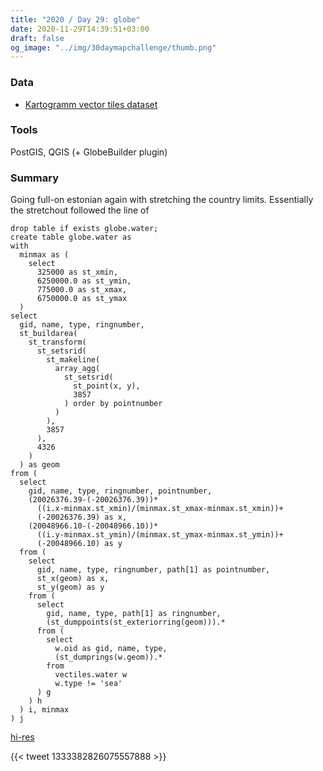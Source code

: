 ```yaml
---
title: "2020 / Day 29: globe"
date: 2020-11-29T14:39:51+03:00
draft: false
og_image: "../img/30daymapchallenge/thumb.png"
---
```

### Data
- [Kartogramm vector tiles dataset](https://github.com/tkardi/kartogramm)

### Tools
PostGIS, QGIS (+ GlobeBuilder plugin)

### Summary
Going full-on estonian again with stretching the country limits. Essentially the
stretchout followed the line of

```
drop table if exists globe.water;
create table globe.water as
with
  minmax as (
    select
      325000 as st_xmin,
      6250000.0 as st_ymin,
      775000.0 as st_xmax,
      6750000.0 as st_ymax
  )
select
  gid, name, type, ringnumber,
  st_buildarea(
    st_transform(
      st_setsrid(
        st_makeline(
          array_agg(
            st_setsrid(
              st_point(x, y),
              3857
            ) order by pointnumber
          )
        ),
        3857
      ),
      4326
    )
  ) as geom
from (
  select
    gid, name, type, ringnumber, pointnumber,
    (20026376.39-(-20026376.39))*
      ((i.x-minmax.st_xmin)/(minmax.st_xmax-minmax.st_xmin))+
      (-20026376.39) as x,
    (20048966.10-(-20048966.10))*
      ((i.y-minmax.st_ymin)/(minmax.st_ymax-minmax.st_ymin))+
      (-20048966.10) as y
  from (
    select
      gid, name, type, ringnumber, path[1] as pointnumber,
      st_x(geom) as x,
      st_y(geom) as y
    from (
      select
        gid, name, type, path[1] as ringnumber,
        (st_dumppoints(st_exteriorring(geom))).*
      from (
        select
          w.oid as gid, name, type,
          (st_dumprings(w.geom)).*
        from
          vectiles.water w
          w.type != 'sea'
      ) g
    ) h
  ) i, minmax
) j
```

[hi-res](https://tkardi.ee/writeup/img/30daymapchallenge/day-29-globe.gif)

{{< tweet 1333382826075557888 >}}
